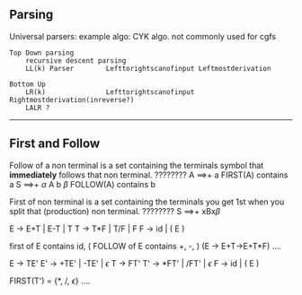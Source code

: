 ## Parsing

Universal parsers: example algo: CYK algo. not commonly used for cgfs
```
Top Down parsing
    recursive descent parsing
    LL(k) Parser        Lefttorightscanofinput Leftmostderivation

Bottom Up
    LR(k)               Lefttorightscanofinput Rightmostderivation(inreverse?)
    LALR ?              
```
---
## First and Follow
Follow of a non terminal is a set containing the terminals symbol that **immediately** follows that non terminal.
????????
A ==>+ a                        FIRST(A) contains a
S ==>+ $\alpha$ A b $\beta$     FOLLOW(A) contains b


First of non terminal is a set containing the terminals you get 1st when you split that (production) non terminal.
????????
S ==>+ xBx$\beta$

E -> E+T | E-T | T
T -> T*F | T/F | F
F -> id | ( E )

first of E contains id, (
FOLLOW of E contains +, -, )
(E -> E+T->E+T*F)
....

E   -> TE'
E'  -> +TE' | -TE' | $\epsilon$
T   -> FT'
T'  -> *FT' | /FT' | $\epsilon$
F   -> id | ( E )

FIRST(T') = {*, /, $\epsilon$}
....